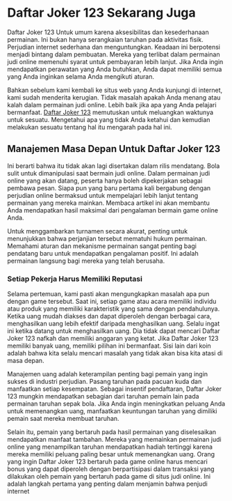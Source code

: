 # Daftar Joker 123 Sekarang Juga
Daftar Joker 123 Untuk umum karena aksesibilitas dan kesederhanaan permainan. Ini bukan hanya serangkaian taruhan pada aktivitas fisik. Perjudian internet sederhana dan menguntungkan. Keadaan ini berpotensi menjadi bintang dalam pembuatan. Mereka yang terlibat dalam permainan judi online memenuhi syarat untuk pembayaran lebih lanjut. Jika Anda ingin mendapatkan perawatan yang Anda butuhkan, Anda dapat memiliki semua yang Anda inginkan selama Anda mengikuti aturan. 

Bahkan sebelum kami kembali ke situs web yang Anda kunjungi di internet, kami sudah menderita kerugian. Tidak masalah apakah Anda menang atau kalah dalam permainan judi online. Lebih baik jika apa yang Anda pelajari bermanfaat. [Daftar Joker 123](https://138.124.183.243) memutuskan untuk meluangkan waktunya untuk sesuatu. Mengetahui apa yang tidak Anda ketahui dan kemudian melakukan sesuatu tentang hal itu mengarah pada hal ini. 

## Manajemen Masa Depan Untuk Daftar Joker 123
Ini berarti bahwa itu tidak akan lagi disertakan dalam rilis mendatang. Bola sulit untuk dimanipulasi saat bermain judi online. Dalam permainan judi online yang akan datang, peserta hanya boleh dipekerjakan sebagai pembawa pesan. Siapa pun yang baru pertama kali bergabung dengan perjudian online bermaksud untuk mempelajari lebih lanjut tentang permainan yang mereka mainkan. Membaca artikel ini akan membantu Anda mendapatkan hasil maksimal dari pengalaman bermain game online Anda. 

Untuk menggambarkan turnamen secara akurat, penting untuk menunjukkan bahwa perjanjian tersebut mematuhi hukum permainan. Memahami aturan dan mekanisme permainan sangat penting bagi pendatang baru untuk mendapatkan pengalaman positif. Ini adalah permainan langsung bagi mereka yang telah berusaha. 

### Setiap Pekerja Harus Memiliki Reputasi
Selama pertemuan, kami pasti akan mengungkapkan masalah apa pun dengan game tersebut. Saat ini, setiap game atau acara memiliki individu atau produk yang memiliki karakteristik yang sama dengan pendahulunya. Ketika uang mudah diakses dan dapat diperoleh dengan berbagai cara, menghasilkan uang lebih efektif daripada menghasilkan uang. Selalu ingat ini ketika datang untuk menghasilkan uang. Dia tidak dapat mencari Daftar Joker 123 nafkah dan memiliki anggaran yang ketat. Jika Daftar Joker 123 memiliki banyak uang, memiliki pilihan ini bermanfaat. Sisi lain dari koin adalah bahwa kita selalu mencari masalah yang tidak akan bisa kita atasi di masa depan. 

Manajemen uang adalah keterampilan penting bagi pemain yang ingin sukses di industri perjudian. Pasang taruhan pada pacuan kuda dan manfaatkan setiap kesempatan. Sebagai insentif pendaftaran, Daftar Joker 123 mungkin mendapatkan sebagian dari taruhan pemain lain pada permainan taruhan sepak bola. Jika Anda ingin meningkatkan peluang Anda untuk memenangkan uang, manfaatkan keuntungan taruhan yang dimiliki pemain saat mereka membuat taruhan. 

Selain itu, pemain yang bertaruh pada hasil permainan yang diselesaikan mendapatkan manfaat tambahan. Mereka yang memainkan permainan judi online yang menampilkan taruhan mendapatkan hadiah tertinggi karena mereka memiliki peluang paling besar untuk memenangkan uang. Orang yang ingin Daftar Joker 123 bertaruh pada game online harus mencari bonus yang dapat diperoleh dengan berpartisipasi dalam transaksi yang dilakukan oleh pemain yang bertaruh pada game di situs judi online. Ini adalah langkah pertama yang penting dalam menjamin bahwa penjudi internet

